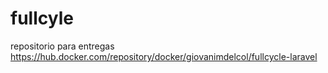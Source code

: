 # fullcyle
repositorio para entregas
https://hub.docker.com/repository/docker/giovanimdelcol/fullcycle-laravel
